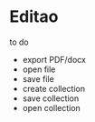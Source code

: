 # Editao

to do
- export PDF/docx
- open file
- save file
- create collection
- save collection
- open collection
